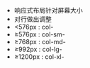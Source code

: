 * 响应式布局针对屏幕大小
* 对行做出调整
* <576px : col-
* ≥576px : col-sm-
* ≥768px : col-md- 
* ≥992px : col-lg-
* ≥1200px : col-xl-